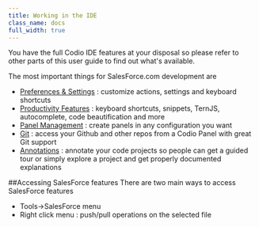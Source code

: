```yaml
---
title: Working in the IDE
class_name: docs
full_width: true
---
```


You have the full Codio IDE features at your disposal so please refer to other parts of this user guide to find out what's available.

The most important things for SalesForce.com development are

- [Preferences & Settings](/docs/settings-prefs) : customize actions, settings and keyboard shortcuts
- [Productivity Features](/docs/emmet) : keyboard shortcuts, snippets, TernJS, autocomplete, code beautification and more
- [Panel Management](/docs/panels) : create panels in any configuration you want
- [Git](/docs/git) : access your Github and other repos from a Codio Panel with great Git support
- [Annotations](/docs/annotations) : annotate your code projects so people can get a guided tour or simply explore a project and get properly documented explanations

##Accessing SalesForce features
There are two main ways to access SalesForce features

- Tools->SalesForce menu
- Right click menu : push/pull operations on the selected file

